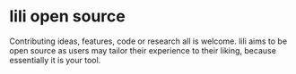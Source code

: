 # lili open source
Contributing ideas, features, code or research all is welcome. lili aims to be open source as users may tailor their experience to their liking, because essentially it is your tool.